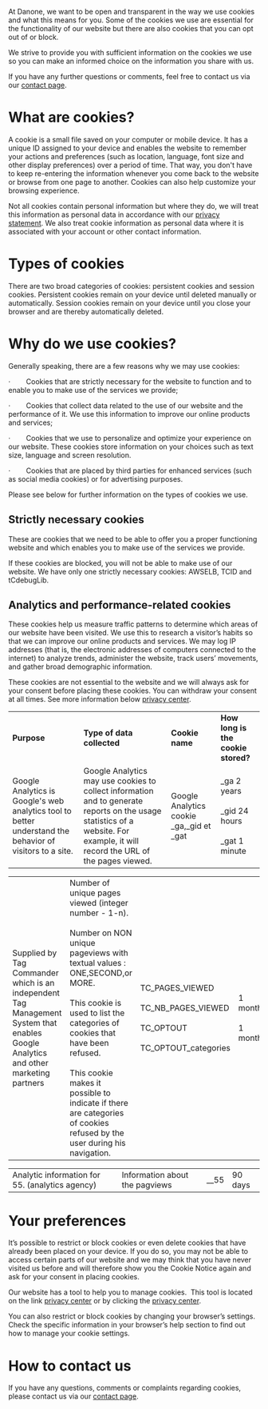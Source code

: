 At Danone, we want to be open and transparent in the way we use cookies and what this means for you. Some of the cookies we use are essential for the functionality of our website but there are also cookies that you can opt out of or block.

We strive to provide you with sufficient information on the cookies we use so you can make an informed choice on the information you share with us.  

If you have any further questions or comments, feel free to contact us via our [contact page](https://www.danone.com/footer/countries-websites.html).

What are cookies?
=================

A cookie is a small file saved on your computer or mobile device. It has a unique ID assigned to your device and enables the website to remember your actions and preferences (such as location, language, font size and other display preferences) over a period of time. That way, you don't have to keep re-entering the information whenever you come back to the website or browse from one page to another. Cookies can also help customize your browsing experience.

Not all cookies contain personal information but where they do, we will treat this information as personal data in accordance with our [privacy statement](https://www.danone.com/footer/privacy.html). We also treat cookie information as personal data where it is associated with your account or other contact information.

Types of cookies
================

There are two broad categories of cookies: persistent cookies and session cookies. Persistent cookies remain on your device until deleted manually or automatically. Session cookies remain on your device until you close your browser and are thereby automatically deleted.

Why do we use cookies?
======================

Generally speaking, there are a few reasons why we may use cookies:

·        Cookies that are strictly necessary for the website to function and to enable you to make use of the services we provide;

·        Cookies that collect data related to the use of our website and the performance of it. We use this information to improve our online products and services;

·        Cookies that we use to personalize and optimize your experience on our website. These cookies store information on your choices such as text size, language and screen resolution.

·        Cookies that are placed by third parties for enhanced services (such as social media cookies) or for advertising purposes.

Please see below for further information on the types of cookies we use.

Strictly necessary cookies
--------------------------

These are cookies that we need to be able to offer you a proper functioning website and which enables you to make use of the services we provide.

If these cookies are blocked, you will not be able to make use of our website. We have only one strictly necessary cookies: AWSELB, TCID and tCdebugLib.   

Analytics and performance-related cookies
-----------------------------------------

These cookies help us measure traffic patterns to determine which areas of our website have been visited. We use this to research a visitor’s habits so that we can improve our online products and services. We may log IP addresses (that is, the electronic addresses of computers connected to the internet) to analyze trends, administer the website, track users’ movements, and gather broad demographic information.

These cookies are not essential to the website and we will always ask for your consent before placing these cookies. You can withdraw your consent at all times. See more information below [privacy center](https://www.danone.com/footer/privacy.html).

|     |     |     |     |
| --- | --- | --- | --- |
| **Purpose** | **Type of data collected** | **Cookie name** | **How long is the cookie stored?** |
| Google Analytics is Google's web analytics tool to better understand the behavior of visitors to a site. | Google Analytics may use cookies to collect information and to generate reports on the usage statistics of a website. For example, it will record the URL of the pages viewed. | Google Analytics cookie \_ga,\_gid et \_gat | \_ga 2 years<br><br>\_gid 24 hours<br><br>\_gat 1 minute |

|     |     |     |     |
| --- | --- | --- | --- |
| Supplied by Tag Commander which is an independent Tag Management System that enables Google Analytics and other marketing partners | Number of unique pages viewed (integer number - 1-n).<br><br>Number on NON unique pageviews with textual values : ONE,SECOND,or MORE.<br><br>This cookie is used to list the categories of cookies that have been refused.<br><br>This cookie makes it possible to indicate if there are categories of cookies refused by the user during his navigation. | TC\_PAGES\_VIEWED<br><br>TC\_NB\_PAGES\_VIEWED<br><br>TC\_OPTOUT<br><br>TC\_OPTOUT\_categories | 1 month<br><br>1 month |

|     |     |     |     |
| --- | --- | --- | --- |
| Analytic information for 55. (analytics agency) | Information about the pagviews | \_\_55 | 90 days |

Your preferences
================

It’s possible to restrict or block cookies or even delete cookies that have already been placed on your device. If you do so, you may not be able to access certain parts of our website and we may think that you have never visited us before and will therefore show you the Cookie Notice again and ask for your consent in placing cookies.

Our website has a tool to help you to manage cookies.  This tool is located on the link [privacy center](https://www.danone.com/footer/privacy.html) or by clicking the [privacy center](https://www.danone.com/footer/privacy.html).

You can also restrict or block cookies by changing your browser’s settings. Check the specific information in your browser’s help section to find out how to manage your cookie settings.

How to contact us
=================

If you have any questions, comments or complaints regarding cookies, please contact us via our [contact page](https://www.danone.com/footer/countries-websites.html).